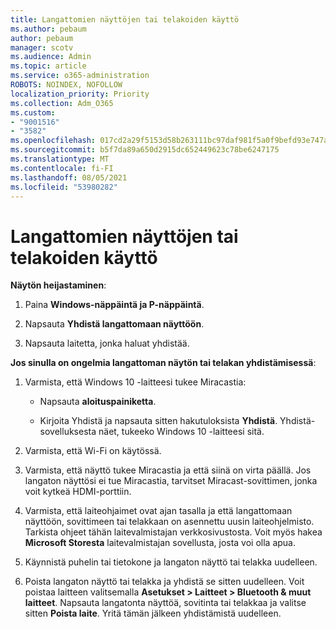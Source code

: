 ```yaml
---
title: Langattomien näyttöjen tai telakoiden käyttö
ms.author: pebaum
author: pebaum
manager: scotv
ms.audience: Admin
ms.topic: article
ms.service: o365-administration
ROBOTS: NOINDEX, NOFOLLOW
localization_priority: Priority
ms.collection: Adm_O365
ms.custom:
- "9001516"
- "3582"
ms.openlocfilehash: 017cd2a29f5153d58b263111bc97daf981f5a0f9befd93e747a06c7e22f01cd7
ms.sourcegitcommit: b5f7da89a650d2915dc652449623c78be6247175
ms.translationtype: MT
ms.contentlocale: fi-FI
ms.lasthandoff: 08/05/2021
ms.locfileid: "53980282"
---
```

# <a name="use-wireless-displays-or-docks"></a>Langattomien näyttöjen tai telakoiden käyttö

**Näytön heijastaminen**:

1. Paina **Windows-näppäintä ja P-näppäintä**.

2. Napsauta **Yhdistä langattomaan näyttöön**.

3. Napsauta laitetta, jonka haluat yhdistää.

**Jos sinulla on ongelmia langattoman näytön tai telakan yhdistämisessä**:

1. Varmista, että Windows 10 -laitteesi tukee Miracastia: 

    - Napsauta **aloituspainiketta**.
    
    - Kirjoita Yhdistä ja napsauta sitten hakutuloksista **Yhdistä**. Yhdistä-sovelluksesta näet, tukeeko Windows 10 -laitteesi sitä. 

2. Varmista, että Wi-Fi on käytössä. 

3. Varmista, että näyttö tukee Miracastia ja että siinä on virta päällä. Jos langaton näyttösi ei tue Miracastia, tarvitset Miracast-sovittimen, jonka voit kytkeä HDMI-porttiin.

4. Varmista, että laiteohjaimet ovat ajan tasalla ja että langattomaan näyttöön, sovittimeen tai telakkaan on asennettu uusin laiteohjelmisto. Tarkista ohjeet tähän laitevalmistajan verkkosivustosta. Voit myös hakea **Microsoft Storesta** laitevalmistajan sovellusta, josta voi olla apua.

5. Käynnistä puhelin tai tietokone ja langaton näyttö tai telakka uudelleen.

6. Poista langaton näyttö tai telakka ja yhdistä se sitten uudelleen. Voit poistaa laitteen valitsemalla **Asetukset > Laitteet > Bluetooth & muut laitteet**. Napsauta langatonta näyttöä, sovitinta tai telakkaa ja valitse sitten **Poista laite**. Yritä tämän jälkeen yhdistämistä uudelleen.

